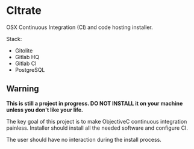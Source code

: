 CItrate
=======

OSX Continuous Integration (CI) and code hosting installer.

Stack:
- Gitolite
- Gitlab HQ
- Gitlab CI
- PostgreSQL

## Warning

__This is still a project in progress. DO NOT INSTALL it on your machine unless you don't like your life.__

The key goal of this project is to make ObjectiveC continuous integration painless.
Installer should install all the needed software and configure CI.

The user should have no interaction during the install process.
